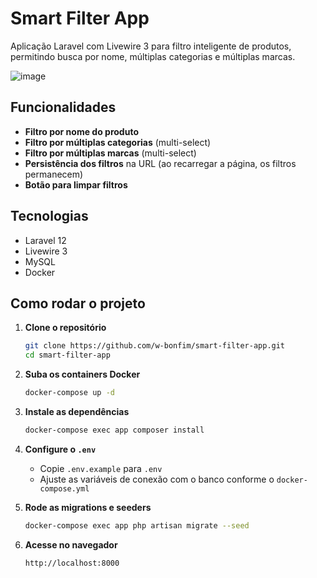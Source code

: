 # Smart Filter App

Aplicação Laravel com Livewire 3 para filtro inteligente de produtos, permitindo busca por nome, múltiplas categorias e múltiplas marcas.

![image](https://github.com/user-attachments/assets/ac9f24d5-ac9f-4d02-adbb-6aaf6ab88e46)

## Funcionalidades

- **Filtro por nome do produto**
- **Filtro por múltiplas categorias** (multi-select)
- **Filtro por múltiplas marcas** (multi-select)
- **Persistência dos filtros** na URL (ao recarregar a página, os filtros permanecem)
- **Botão para limpar filtros**

## Tecnologias

- Laravel 12
- Livewire 3
- MySQL
- Docker

## Como rodar o projeto

1. **Clone o repositório**
    ```sh
    git clone https://github.com/w-bonfim/smart-filter-app.git
    cd smart-filter-app
    ```

2. **Suba os containers Docker**
    ```sh
    docker-compose up -d
    ```

3. **Instale as dependências**
    ```sh
    docker-compose exec app composer install
    ```

4. **Configure o `.env`**
    - Copie `.env.example` para `.env`
    - Ajuste as variáveis de conexão com o banco conforme o `docker-compose.yml`

5. **Rode as migrations e seeders**
    ```sh
    docker-compose exec app php artisan migrate --seed
    ```

6. **Acesse no navegador**
    ```
    http://localhost:8000
    ```
